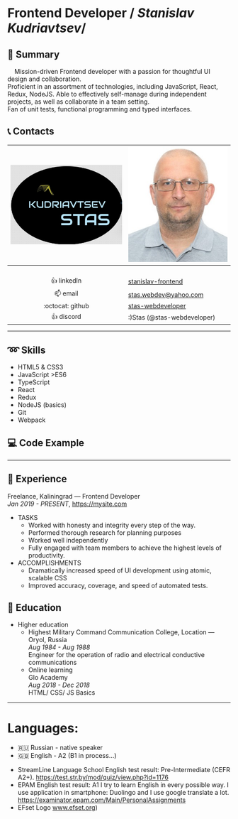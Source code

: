 # Frontend Developer / *Stanislav Kudriavtsev*/
## :bookmark: Summary
&nbsp;&nbsp;&nbsp;&nbsp;Mission-driven Frontend developer with a passion for thoughtful UI design and collaboration.  
Proficient in an assortment of technologies, including JavaScript, React, Redux,  NodeJS. Able to effectively self-manage during independent projects, as well as collaborate in a team setting.  
Fan of unit tests, functional programming and typed interfaces.

## :telephone_receiver: Contacts

| ![my Logo](_Logo_450.jpg "My Logo") | ![my Face](MyFace_cr_280.jpg "I Am formal")       |
| :--------------: | :-------------------------------------------------------------------- |   
| <img width=300> | <img width=280>                                                       |
| :thumbsup: linkedIn        |	[stanislav-frontend](https://www.linkedin.com/in/stanislav-frontend/) |                                      
| :mailbox: email           |	stas.webdev@yahoo.com                                                 |                        
| :octocat: github          |	[stas-webdeveloper](https://github.com/stas-webdeveloper)             |                                              
| :thumbsup: discord         |	:)Stas (@stas-webdeveloper)                                                             |
-----
## :loop: Skills
* HTML5 & CSS3
* JavaScript >ES6
* TypeScript
* React
* Redux
* NodeJS (basics)
* Git
* Webpack

## :computer: Code Example
-----
## :office: Experience

Freelance, Kaliningrad — Frontend Developer  
*Jan  2019 - PRESENT*, https://mysite.com
* TASKS
    * Worked with honesty and integrity every step of the way.
    * Performed thorough research for planning purposes
    * Worked well independently
    * Fully engaged with team members to achieve the highest levels of productivity.
* ACCOMPLISHMENTS
    * Dramatically increased speed of UI development using atomic, scalable CSS
    * Improved accuracy, coverage, and speed of automated tests.

## :blue_book: Education
* Higher education
  * Highest Military Command Communication College, Location — Oryol, Russia  
  *Aug 1984 - Aug 1988*  
  Engineer for the operation of radio and electrical conductive communications
  * Online learning  
  Glo Academy  
  *Aug 2018 - Dec 2018*  
  HTML/ CSS/ JS Basics
-----
# Languages:

   * :ru: Russian - native speaker  
   * :uk: English - A2 (B1 in process…)  
  + StreamLine Language School English test result: Pre-Intermediate (CEFR A2+). 
https://test.str.by/mod/quiz/view.php?id=1176
  + EPAM English test result: A1 I try to learn English in every possible way. I use application in smartphone: Duolingo and I use google translate a lot. 
https://examinator.epam.com/Main/PersonalAssignments
  + EFset Logo 
  www.efset.org)
